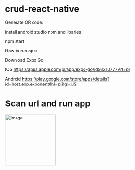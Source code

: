 # crud-react-native

Generate QR code:

install android studio npm and libaries

npm start


How to run app:

Download Expo Go

IOS https://apps.apple.com/pl/app/expo-go/id982107779?l=pl

Android https://play.google.com/store/apps/details?id=host.exp.exponent&hl=pl&gl=US

<h1>Scan url and run app</h1>

<img width="167" alt="image" src="https://user-images.githubusercontent.com/104677364/190900681-4e072edd-e341-491e-9bc8-9a5f4b8b6f18.png">
